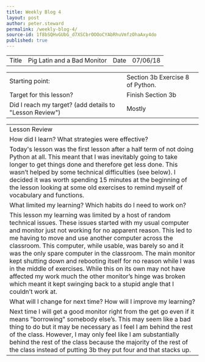 ```yaml
---
title: Weekly Blog 4
layout: post
author: peter.steward
permalink: /weekly-blog-4/
source-id: 1f8bSQHvGUbG_d7XSCbrOOOoCYAbRhuVmfzOhaAxy4do
published: true
---
```

<table>
  <tr>
    <td>Title</td>
    <td>Pig Latin and a Bad Monitor</td>
    <td>Date</td>
    <td>07/06/18</td>
  </tr>
</table>


<table>
  <tr>
    <td>Starting point:</td>
    <td>Section 3b Exercise 8 of Python.</td>
  </tr>
  <tr>
    <td>Target for this lesson?</td>
    <td>Finish Section 3b</td>
  </tr>
  <tr>
    <td>Did I reach my target? 
(add details to "Lesson Review")</td>
    <td> Mostly</td>
  </tr>
</table>


<table>
  <tr>
    <td>Lesson Review</td>
  </tr>
  <tr>
    <td>How did I learn? What strategies were effective? </td>
  </tr>
  <tr>
    <td>Today's lesson was the first lesson after a half term of not doing Python at all. This meant that I was inevitably going to take longer to get things done and therefore get less done. This wasn’t helped by some technical difficulties (see below). I decided it was worth spending 15 minutes at the beginning of the lesson looking at some old exercises to remind myself of vocabulary and functions.</td>
  </tr>
  <tr>
    <td>What limited my learning? Which habits do I need to work on? </td>
  </tr>
  <tr>
    <td>This lesson my learning was limited by a host of random technical issues. These issues started with my usual computer and monitor just not working for no apparent reason. This led to me having to move and use another computer across the classroom. This computer, while usable, was barely so and it was the only spare computer in the classroom. The main monitor kept shutting down and rebooting itself for no reason while I was in the middle of exercises. While this on its own may not have affected my work much the other monitor’s hinge was broken which meant it kept swinging back to a stupid angle that I couldn’t work at.</td>
  </tr>
  <tr>
    <td>What will I change for next time? How will I improve my learning?</td>
  </tr>
  <tr>
    <td>Next time I will get a good monitor right from the get go even if it means "borrowing" somebody else’s. This may seem like a bad thing to do but it may be necessary as I feel I am behind the rest of the class. However, I may only feel like I am substantially behind the rest of the class because the majority of the rest of the class instead of putting 3b they put four and that stacks up. </td>
  </tr>
</table>


